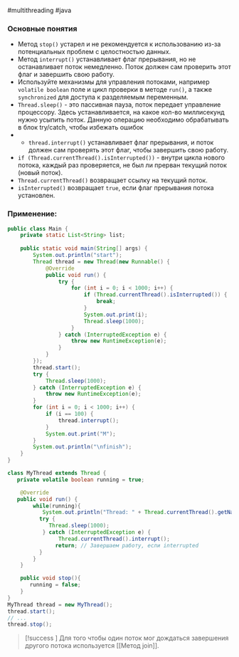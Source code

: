 #multithreading #java 
### Основные понятия

- Метод `stop()` устарел и не рекомендуется к использованию из-за потенциальных проблем с целостностью данных.
- Метод `interrupt()` устанавливает флаг прерывания, но не останавливает поток немедленно. Поток должен сам проверить этот флаг и завершить свою работу.
- Используйте механизмы для управления потоками, например `volatile boolean` поле и цикл проверки в методе `run()`, а также `synchronized` для доступа к разделяемым переменным.
- `Thread.sleep()` - это пассивная пауза, поток передает управление процессору. Здесь устанавливается, на какое кол-во миллисекунд нужно усыпить поток. Данную операцию необходимо обрабатывать в блок try/catch, чтобы избежать ошибок
- - `thread.interrupt()` устанавливает флаг прерывания, и поток должен сам проверять этот флаг, чтобы завершить свою работу.
- `if (Thread.currentThread().isInterrupted())` - внутри цикла нового потока, каждый раз проверяется, не был ли прерван текущий поток (новый поток).
- `Thread.currentThread()` возвращает ссылку на текущий поток.
- `isInterrupted()` возвращает `true`, если флаг прерывания потока установлен.
### Применение:

```java
public class Main {  
    private static List<String> list;  
  
    public static void main(String[] args) {  
        System.out.println("start");  
        Thread thread = new Thread(new Runnable() {  
            @Override  
            public void run() {  
                try {  
                    for (int i = 0; i < 1000; i++) {  
                        if (Thread.currentThread().isInterrupted()) {  
                            break;  
                        }  
                        System.out.print(i);  
                        Thread.sleep(1000);  
                    }  
                } catch (InterruptedException e) {  
                    throw new RuntimeException(e);  
                }  
            }  
        });  
        thread.start();  
        try {  
            Thread.sleep(1000);  
        } catch (InterruptedException e) {  
            throw new RuntimeException(e);  
        }  
        for (int i = 0; i < 1000; i++) {  
            if (i == 100) {  
                thread.interrupt();  
            }  
            System.out.print("M");  
        }  
        System.out.println("\nfinish");  
    }  
}
```

```java
class MyThread extends Thread {
   private volatile boolean running = true;

    @Override
   public void run() {
        while(running){
           System.out.println("Thread: " + Thread.currentThread().getName());
          try {
             Thread.sleep(1000);
           } catch (InterruptedException e) {
                Thread.currentThread().interrupt();
               return; // Завершаем работу, если interrupted
          }
        }
    }

    public void stop(){
       running = false;
    }
}
MyThread thread = new MyThread();
thread.start();
// ...
thread.stop();
```

>[!success ] Для того чтобы один поток мог дождаться завершения другого потока используется [[Метод join]].